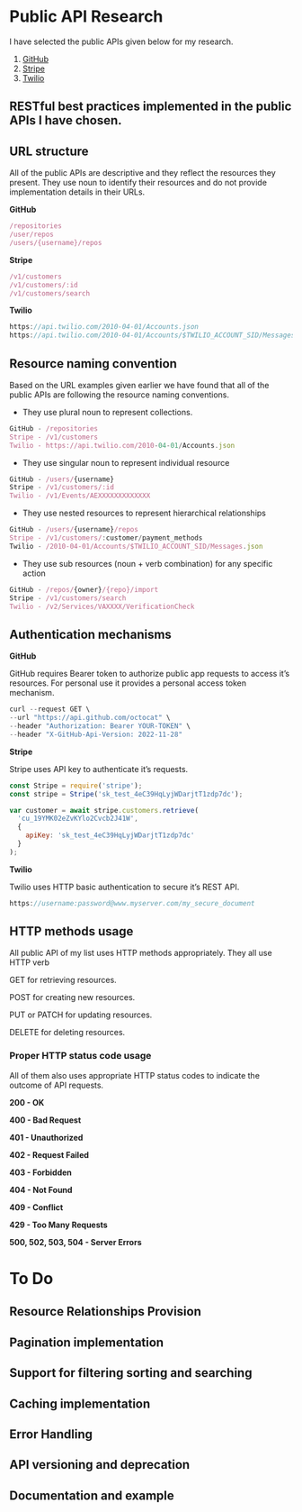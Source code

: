 # Public API Research

I have selected the public APIs given below for my research.

1. [GitHub](https://docs.github.com/en/rest?apiVersion=2022-11-28)
2. [Stripe](https://stripe.com/docs/api?lang=node)
3. [Twilio](https://www.twilio.com/docs/usage/api)

## RESTful best practices implemented in the public APIs I have chosen.

## URL structure

All of the public APIs are descriptive and they reflect the resources they present. They use noun to identify their resources and do not provide implementation details in their URLs. 

**GitHub**

```jsx
/repositories
/user/repos
/users/{username}/repos
```

**Stripe**

```jsx
/v1/customers
/v1/customers/:id
/v1/customers/search
```

**Twilio**

```jsx
https://api.twilio.com/2010-04-01/Accounts.json
https://api.twilio.com/2010-04-01/Accounts/$TWILIO_ACCOUNT_SID/Messages.json
```

## Resource naming convention

Based on the URL examples given earlier we have found that all of the public APIs are following the resource naming conventions. 

- They use plural noun to represent collections.

```jsx
GitHub - /repositories
Stripe - /v1/customers
Twilio - https://api.twilio.com/2010-04-01/Accounts.json
```

- They use singular noun to represent individual resource

```jsx
GitHub - /users/{username}
Stripe - /v1/customers/:id
Twilio - /v1/Events/AEXXXXXXXXXXXXX
```

- They use nested resources to represent hierarchical relationships

```jsx
GitHub - /users/{username}/repos
Stripe - /v1/customers/:customer/payment_methods
Twilio - /2010-04-01/Accounts/$TWILIO_ACCOUNT_SID/Messages.json
```

- They use sub resources (noun + verb combination) for any specific action

```jsx
GitHub - /repos/{owner}/{repo}/import
Stripe - /v1/customers/search
Twilio - /v2/Services/VAXXXX/VerificationCheck
```

## Authentication mechanisms

**GitHub**

GitHub requires Bearer token to authorize public app requests to access it’s resources. For personal use it provides a personal access token mechanism.

```jsx
curl --request GET \
--url "https://api.github.com/octocat" \
--header "Authorization: Bearer YOUR-TOKEN" \
--header "X-GitHub-Api-Version: 2022-11-28"
```

**Stripe**

Stripe uses API key to authenticate it’s requests.

```jsx
const Stripe = require('stripe');
const stripe = Stripe('sk_test_4eC39HqLyjWDarjtT1zdp7dc');
```

```jsx
var customer = await stripe.customers.retrieve(
  'cu_19YMK02eZvKYlo2Cvcb2J41W',
  {
    apiKey: 'sk_test_4eC39HqLyjWDarjtT1zdp7dc'
  }
);
```

**Twilio**

Twilio uses HTTP basic authentication to secure it’s REST API.

```jsx
https://username:password@www.myserver.com/my_secure_document
```

## HTTP methods usage

All public API of my list uses HTTP methods appropriately. They all use HTTP verb

GET for retrieving resources.

POST for creating new resources.

PUT or PATCH for updating resources.

DELETE for deleting resources.

### Proper HTTP status code usage

All of them also uses appropriate HTTP status codes to indicate the outcome of API requests.

**200 - OK**

**400 - Bad Request**

**401 - Unauthorized**

**402 - Request Failed**

**403 - Forbidden**

**404 - Not Found**

**409 - Conflict**

**429 - Too Many Requests**

**500, 502, 503, 504 - Server Errors**

# To Do


## Resource Relationships Provision

## Pagination implementation

## Support for filtering sorting and searching

## Caching implementation

## Error Handling

## API versioning and deprecation

## Documentation and example